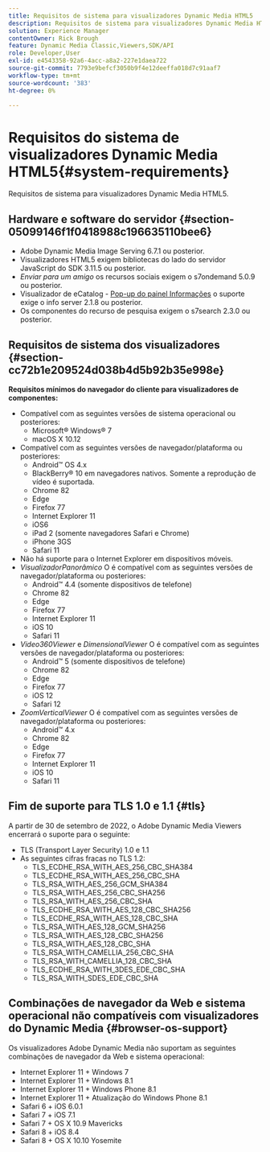 ```yaml
---
title: Requisitos de sistema para visualizadores Dynamic Media HTML5
description: Requisitos de sistema para visualizadores Dynamic Media HTML5.
solution: Experience Manager
contentOwner: Rick Brough
feature: Dynamic Media Classic,Viewers,SDK/API
role: Developer,User
exl-id: e4543358-92a6-4acc-a8a2-227e1daea722
source-git-commit: 7793e9befcf3050b9f4e12deeffa018d7c91aaf7
workflow-type: tm+mt
source-wordcount: '383'
ht-degree: 0%

---
```


# Requisitos do sistema de visualizadores Dynamic Media HTML5{#system-requirements}

Requisitos de sistema para visualizadores Dynamic Media HTML5.

<!-- Updated March 03, 2022 Contact is now Deepa Gupta -->

<!-- Updated April 06, 2021 from https://wiki.corp.adobe.com/pages/viewpage.action?spaceKey=scene7qa&title=s7Viewers%2C+S7SDK%2C+S7OnDemand+Release+Notes - Contact is Sasha -->

## Hardware e software do servidor {#section-05099146f1f0418988c196635110bee6}

<!-- Updated March 03, 2022 Contact is now Deepa Gupta -->

* Adobe Dynamic Media Image Serving 6.7.1 ou posterior.
* Visualizadores HTML5 exigem bibliotecas do lado do servidor JavaScript do SDK 3.11.5 ou posterior.
* *Enviar para um amigo* os recursos sociais exigem o s7ondemand 5.0.9 ou posterior.
* Visualizador de eCatalog - [Pop-up do painel Informações](/help/aem-viewers-ref/c-html5-s7-aem-asset-viewers/c-html5-20-ecatalog-viewer-about/c-html5-20-ecatalog-viewer-customizingviewer/r-html5-ecatalog-viewer-20-customize-infopanelpopup.md) o suporte exige o info server 2.1.8 ou posterior.
* Os componentes do recurso de pesquisa exigem o s7search 2.3.0 ou posterior.

## Requisitos de sistema dos visualizadores {#section-cc72b1e209524d038b4d5b92b35e998e}

**Requisitos mínimos do navegador do cliente para visualizadores de componentes:**

* Compatível com as seguintes versões de sistema operacional ou posteriores:
   * Microsoft® Windows® 7
   * macOS X 10.12
* Compatível com as seguintes versões de navegador/plataforma ou posteriores:
   * Android™ OS 4.x
   * BlackBerry® 10 em navegadores nativos. Somente a reprodução de vídeo é suportada.
   * Chrome 82
   * Edge
   * Firefox 77
   * Internet Explorer 11
   * iOS6
   * iPad 2 (somente navegadores Safari e Chrome)
   * iPhone 3GS
   * Safari 11
* Não há suporte para o Internet Explorer em dispositivos móveis.
* *VisualizadorPanorâmico* O é compatível com as seguintes versões de navegador/plataforma ou posteriores:
   * Android™ 4.4 (somente dispositivos de telefone)
   * Chrome 82
   * Edge
   * Firefox 77
   * Internet Explorer 11
   * iOS 10
   * Safari 11
* *Video360Viewer* e *DimensionalViewer* O é compatível com as seguintes versões de navegador/plataforma ou posteriores:
   * Android™ 5 (somente dispositivos de telefone)
   * Chrome 82
   * Edge
   * Firefox 77
   * iOS 12
   * Safari 12
* *ZoomVerticalViewer* O é compatível com as seguintes versões de navegador/plataforma ou posteriores:
   * Android™ 4.x
   * Chrome 82
   * Edge
   * Firefox 77
   * Internet Explorer 11
   * iOS 10
   * Safari 11

## Fim de suporte para TLS 1.0 e 1.1 {#tls}

<!-- CQDOC-19433 -->

A partir de 30 de setembro de 2022, o Adobe Dynamic Media Viewers encerrará o suporte para o seguinte:

* TLS (Transport Layer Security) 1.0 e 1.1
* As seguintes cifras fracas no TLS 1.2:
   * TLS_ECDHE_RSA_WITH_AES_256_CBC_SHA384
   * TLS_ECDHE_RSA_WITH_AES_256_CBC_SHA
   * TLS_RSA_WITH_AES_256_GCM_SHA384
   * TLS_RSA_WITH_AES_256_CBC_SHA256
   * TLS_RSA_WITH_AES_256_CBC_SHA
   * TLS_ECDHE_RSA_WITH_AES_128_CBC_SHA256
   * TLS_ECDHE_RSA_WITH_AES_128_CBC_SHA
   * TLS_RSA_WITH_AES_128_GCM_SHA256
   * TLS_RSA_WITH_AES_128_CBC_SHA256
   * TLS_RSA_WITH_AES_128_CBC_SHA
   * TLS_RSA_WITH_CAMELLIA_256_CBC_SHA
   * TLS_RSA_WITH_CAMELLIA_128_CBC_SHA
   * TLS_ECDHE_RSA_WITH_3DES_EDE_CBC_SHA
   * TLS_RSA_WITH_SDES_EDE_CBC_SHA

## Combinações de navegador da Web e sistema operacional não compatíveis com visualizadores do Dynamic Media {#browser-os-support}

<!-- CQDOC-19433 -->

Os visualizadores Adobe Dynamic Media não suportam as seguintes combinações de navegador da Web e sistema operacional:

* Internet Explorer 11 + Windows 7
* Internet Explorer 11 + Windows 8.1
* Internet Explorer 11 + Windows Phone 8.1
* Internet Explorer 11 + Atualização do Windows Phone 8.1
* Safari 6 + iOS 6.0.1
* Safari 7 + iOS 7.1
* Safari 7 + OS X 10.9 Mavericks
* Safari 8 + iOS 8.4
* Safari 8 + OS X 10.10 Yosemite

<!-- CQDOC-19433 -->

<!-- 
NOTE
Effective September 30, 2018, Adobe Dynamic Media Classic Viewers ended support of Transport Layer Security 1.0 (TLS 1.0). As such, Dynamic Media Classic no longer supports viewers on the following browsers/platforms that support TLS 1.0 (Adobe recommends using TLS 1.2 or later):

* Android™ 2.3.7
* Android™ 4.0.4
* Android™ 4.1.1
* Android™ 4.2.2
* Android™ 4.3
* Internet Explorer 7 on Window Vista®
* Internet Explorer 8 on Windows® XP
* Internet Explorer 8-10 on Windows® 7
* Internet Explorer 10 on Windows® Phone 8.0
* Safari 5.1.9 on Apple OS X 10.6.8
* Safari 6.0.4 on Apple OS X 10.8.4
* Java™ 6u45
* Java™ 7u25
* OpenSSL 0.9.8y
* Baidu January 2015

NOTE
FLASH VIEWERS END-OF-LIFE — Effective January 31, 2017, Adobe Dynamic Media Classic officially ended support for the Flash viewer platform. -->

